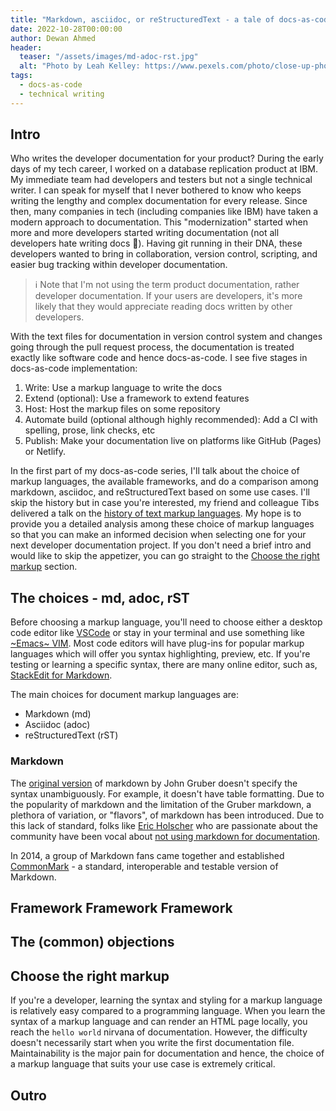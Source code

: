 ```yaml
---
title: "Markdown, asciidoc, or reStructuredText - a tale of docs-as-code"
date: 2022-10-28T00:00:00
author: Dewan Ahmed
header:
  teaser: "/assets/images/md-adoc-rst.jpg"
  alt: "Photo by Leah Kelley: https://www.pexels.com/photo/close-up-photo-of-gray-typewriter-952594/"
tags:
  - docs-as-code
  - technical writing
---
```


## Intro

Who writes the developer documentation for your product? During the early days of my tech career, I worked on a database replication product at IBM. My immediate team had developers and testers but not a single technical writer. I can speak for myself that I never bothered to know who keeps writing the lengthy and complex documentation for every release. Since then, many companies in tech (including companies like IBM) have taken a modern approach to documentation. This "modernization" started when more and more developers started writing documentation (not all developers hate writing docs 🤭). Having git running in their DNA, these developers wanted to bring in collaboration, version control, scripting, and easier bug tracking within developer documentation.

> :information_source: Note that I'm not using the term product documentation, rather developer documentation. If your users are developers, it's more likely that they would appreciate reading docs written by other developers. 

With the text files for documentation in version control system and changes going through the pull request process, the documentation is treated exactly like software code and hence docs-as-code. I see five stages in docs-as-code implementation:

1. Write: Use a markup language to write the docs
2. Extend (optional): Use a framework to extend features
3. Host: Host the markup files on some repository
4. Automate build (optional although highly recommended): Add a CI with spelling, prose, link checks, etc
5. Publish: Make your documentation live on platforms like GitHub (Pages) or Netlify. 

In the first part of my docs-as-code series, I'll talk about the choice of markup languages, the available frameworks, and do a comparison among markdown, asciidoc, and reStructuredText based on some use cases. I'll skip the history but in case you're interested, my friend and colleague Tibs delivered a talk on the [history of text markup languages](https://www.youtube.com/watch?v=P-7hwjocEpM). My hope is to provide you a detailed analysis among these choice of markup languages so that you can make an informed decision when selecting one for your next developer documentation project. If you don't need a brief intro and would like to skip the appetizer, you can go straight to the [Choose the right markup](#choose-the-right-markup) section. 

## The choices - md, adoc, rST

Before choosing a markup language, you'll need to choose either a desktop code editor like [VSCode](https://code.visualstudio.com/) or stay in your terminal and use something like [~Emacs~ VIM](https://www.vim.org/). Most code editors will have plug-ins for popular markup languages which will offer you syntax highlighting, preview, etc. If you're testing or learning a specific syntax, there are many online editor, such as, [StackEdit for Markdown](https://stackedit.io/). 

The main choices for document markup languages are:

- Markdown (md)
- Asciidoc (adoc)
- reStructuredText (rST)

### Markdown

The [original version](https://daringfireball.net/projects/markdown/) of markdown by John Gruber doesn't specify the syntax unambiguously. For example, it doesn't have table formatting. Due to the popularity of markdown and the limitation of the Gruber markdown, a plethora of variation, or "flavors", of markdown has been introduced. Due to this lack of standard, folks like [Eric Holscher](https://twitter.com/ericholscher) who are passionate about the community have been vocal about [not using markdown for documentation](https://ericholscher.com/blog/2016/mar/15/dont-use-markdown-for-technical-docs/). 

In 2014, a group of Markdown fans came together and established [CommonMark](https://commonmark.org/) - a standard, interoperable and testable version of Markdown. 

## Framework Framework Framework

## The (common) objections

## Choose the right markup

If you're a developer, learning the syntax and styling for a markup language is relatively easy compared to a programming language. When you learn the syntax of a markup language and can render an HTML page locally, you reach the `hello world` nirvana of documentation. However, the difficulty doesn't necessarily start when you write the first documentation file. Maintainability is the major pain for documentation and hence, the choice of a markup language that suits your use case is extremely critical.

## Outro
